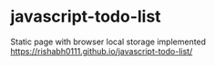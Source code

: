 # javascript-todo-list
Static page with browser local storage implemented
</br>
https://rishabh0111.github.io/javascript-todo-list/
